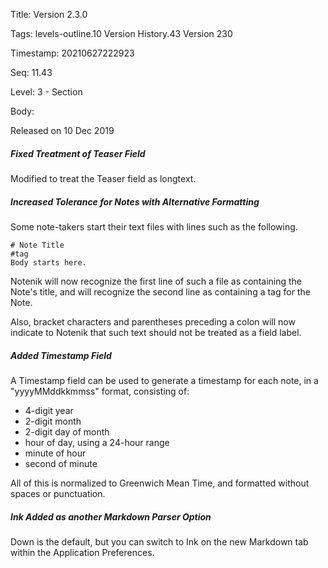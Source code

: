 Title:  Version 2.3.0

Tags:   levels-outline.10 Version History.43 Version 230

Timestamp: 20210627222923

Seq:    11.43

Level:  3 - Section

Body: 

Released on 10 Dec 2019
 
##### Fixed Treatment of Teaser Field

Modified to treat the Teaser field as longtext.

 
##### Increased Tolerance for Notes with Alternative Formatting

Some note-takers start their text files with lines such as the following. 

	# Note Title
	#tag
	Body starts here. 

Notenik will now recognize the first line of such a file as containing the Note's title, and will recognize the second line as containing a tag for the Note. 

Also, bracket characters and parentheses preceding a colon will now indicate to Notenik that such text should not be treated as a field label.
 
##### Added Timestamp Field

A Timestamp field can be used to generate a timestamp for each note, in a "yyyyMMddkkmmss" format, consisting of:

* 4-digit year
* 2-digit month
* 2-digit day of month
* hour of day, using a 24-hour range
* minute of hour
* second of minute

All of this is normalized to Greenwich Mean Time, and formatted without spaces or punctuation.
 
##### Ink Added as another Markdown Parser Option

Down is the default, but you can switch to Ink on the new Markdown tab within the Application Preferences.

